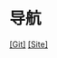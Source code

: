 <h1>导航</h1>

<a href="https://github.com/josey-yu/record/wiki/Git">[Git]</a>
<a href="https://github.com/josey-yu/record/wiki/Site">[Site]</a>
